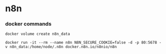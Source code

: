 # n8n
### docker commands
```
docker volume create n8n_data
```
```
docker run -it --rm --name n8n N8N_SECURE_COOKIE=false -d -p 80:5678 -v n8n_data:/home/node/.n8n docker.n8n.io/n8nio/n8n
```
